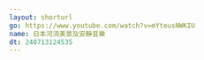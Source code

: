 ```yaml
---
layout: shorturl
go: https://www.youtube.com/watch?v=mYteusNWKIU
name: 日本河流美景及安靜音樂
dt: 240713124535
---
```

